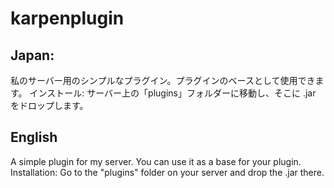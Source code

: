 # karpenplugin
## Japan:
私のサーバー用のシンプルなプラグイン。プラグインのベースとして使用できます。
インストール:
サーバー上の「plugins」フォルダーに移動し、そこに .jar をドロップします。
## English
A simple plugin for my server. You can use it as a base for your plugin.
Installation:
Go to the "plugins" folder on your server and drop the .jar there.
